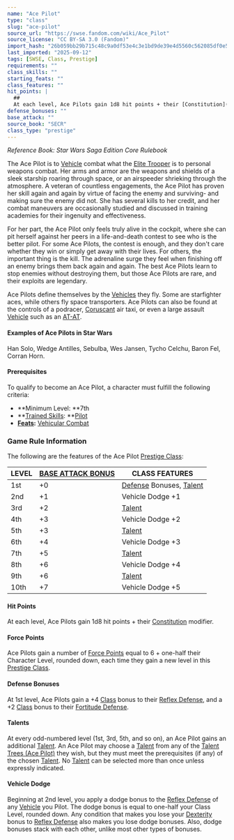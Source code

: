 ```yaml
---
name: "Ace Pilot"
type: "class"
slug: "ace-pilot"
source_url: "https://swse.fandom.com/wiki/Ace_Pilot"
source_license: "CC BY-SA 3.0 (Fandom)"
import_hash: "26b059bb29b715c48c9a0df53e4c3e1bd9de39e4d5560c562085df0e5cd1ead0"
last_imported: "2025-09-12"
tags: [SWSE, Class, Prestige]
requirements: ""
class_skills: ""
starting_feats: ""
class_features: ""
hit_points: |
  ## 
  At each level, Ace Pilots gain 1d8 hit points + their [Constitution](https://swse.fandom.com/wiki/Constitution) modifier.
defense_bonuses: ""
base_attack: ""
source_book: "SECR"
class_type: "prestige"
---
```

*Reference Book: Star Wars Saga Edition Core Rulebook*

The Ace Pilot is to [Vehicle](https://swse.fandom.com/wiki/Vehicle) combat what the [Elite Trooper](https://swse.fandom.com/wiki/Elite_Trooper) is to personal weapons combat. Her arms and armor are the weapons and shields of a sleek starship roaring through space, or an airspeeder shrieking through the atmosphere. A veteran of countless engagements, the Ace Pilot has proven her skill again and again by virtue of facing the enemy and surviving- and making sure the enemy did not. She has several kills to her credit, and her combat maneuvers are occasionally studied and discussed in training academies for their ingenuity and effectiveness.

For her part, the Ace Pilot only feels truly alive in the cockpit, where she can pit herself against her peers in a life-and-death contest to see who is the better pilot. For some Ace Pilots, the contest is enough, and they don't care whether they win or simply get away with their lives. For others, the important thing is the kill. The adrenaline surge they feel when finishing off an enemy brings them back again and again. The best Ace Pilots learn to stop enemies without destroying them, but those Ace Pilots are rare, and their exploits are legendary.

Ace Pilots define themselves by the [Vehicles](https://swse.fandom.com/wiki/Vehicles) they fly. Some are starfighter aces, while others fly space transporters. Ace Pilots can also be found at the controls of a podracer, [Coruscant](https://swse.fandom.com/wiki/Coruscant) air taxi, or even a large assault [Vehicle](https://swse.fandom.com/wiki/Vehicle) such as an [AT-AT](https://swse.fandom.com/wiki/AT-AT).

#### **Examples of Ace Pilots in Star Wars**
Han Solo, Wedge Antilles, Sebulba, Wes Jansen, Tycho Celchu, Baron Fel, Corran Horn.

#### **Prerequisites**
To qualify to become an Ace Pilot, a character must fulfill the following criteria:
- **Minimum Level: **7th
- **[Trained Skills](https://swse.fandom.com/wiki/Trained_Skills): **[Pilot](https://swse.fandom.com/wiki/Pilot)
- **[Feats](https://swse.fandom.com/wiki/Feats):** [Vehicular Combat](https://swse.fandom.com/wiki/Vehicular_Combat)

### Game Rule Information
The following are the features of the Ace Pilot [Prestige Class](https://swse.fandom.com/wiki/Prestige_Class):

| LEVEL | [BASE ATTACK BONUS](https://swse.fandom.com/wiki/BASE_ATTACK_BONUS) | CLASS FEATURES |
| --- | --- | --- |
| 1st | <nowiki>+0</nowiki> | [Defense](https://swse.fandom.com/wiki/Defense) Bonuses, [Talent](https://swse.fandom.com/wiki/Talent_Trees_(Ace_Pilot)) |
| 2nd | <nowiki>+1</nowiki> | Vehicle Dodge +1 |
| 3rd | <nowiki>+2</nowiki> | [Talent](https://swse.fandom.com/wiki/Talent_Trees_(Ace_Pilot)) |
| 4th | <nowiki>+3</nowiki> | Vehicle Dodge +2 |
| 5th | <nowiki>+3</nowiki> | [Talent](https://swse.fandom.com/wiki/Talent_Trees_(Ace_Pilot)) |
| 6th | <nowiki>+4</nowiki> | Vehicle Dodge +3 |
| 7th | <nowiki>+5</nowiki> | [Talent](https://swse.fandom.com/wiki/Talent_Trees_(Ace_Pilot)) |
| 8th | <nowiki>+6</nowiki> | Vehicle Dodge +4 |
| 9th | <nowiki>+6</nowiki> | [Talent](https://swse.fandom.com/wiki/Talent_Trees_(Ace_Pilot)) |
| 10th | <nowiki>+7</nowiki> | Vehicle Dodge +5 |

#### **Hit Points**
At each level, Ace Pilots gain 1d8 hit points + their [Constitution](https://swse.fandom.com/wiki/Constitution) modifier.

#### **Force Points**
Ace Pilots gain a number of [Force Points](https://swse.fandom.com/wiki/Force_Points) equal to 6 + one-half their Character Level, rounded down, each time they gain a new level in this [Prestige Class](https://swse.fandom.com/wiki/Prestige_Class).

#### **Defense Bonuses**
At 1st level, Ace Pilots gain a +4 [Class](https://swse.fandom.com/wiki/Class) bonus to their [Reflex Defense](https://swse.fandom.com/wiki/Reflex_Defense), and a +2 [Class](https://swse.fandom.com/wiki/Class) bonus to their [Fortitude Defense](https://swse.fandom.com/wiki/Fortitude_Defense).

#### **Talents**
At every odd-numbered level (1st, 3rd, 5th, and so on), an Ace Pilot gains an additional [Talent](https://swse.fandom.com/wiki/Talent). An Ace Pilot may choose a [Talent](https://swse.fandom.com/wiki/Talent) from any of the [Talent Trees (Ace Pilot)](https://swse.fandom.com/wiki/Talent_Trees_(Ace_Pilot)) they wish, but they must meet the prerequisites (if any) of the chosen [Talent](https://swse.fandom.com/wiki/Talent). No [Talent](https://swse.fandom.com/wiki/Talent) can be selected more than once unless expressly indicated.
#### **Vehicle Dodge**
Beginning at 2nd level, you apply a dodge bonus to the [Reflex Defense](https://swse.fandom.com/wiki/Reflex_Defense) of any [Vehicle](https://swse.fandom.com/wiki/Vehicle) you Pilot. The dodge bonus is equal to one-half your Class Level, rounded down. Any condition that makes you lose your [Dexterity](https://swse.fandom.com/wiki/Dexterity) bonus to [Reflex Defense](https://swse.fandom.com/wiki/Reflex_Defense) also makes you lose dodge bonuses. Also, dodge bonuses stack with each other, unlike most other types of bonuses.